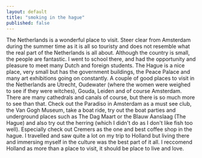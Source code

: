 ```yaml
---
layout: default
title: "smoking in the hague"
published: false
---
```


The Netherlands is a wonderful place to visit. Steer clear 
from Amsterdam during the summer time as it is all so 
touristy and does not resemble what the real part of the 
Netherlands is all about. Although the country is small, 
the people are fantastic. I went to school there, and had 
the opportunity and pleasure to meet many Dutch and foreign 
students. The Hague is a nice place, very small but has the 
government buildings, the Peace Palace and many art 
exhibitions going on constantly. 
A couple of good places to visit in the Netherlands are 
Utrecht, Oudewater (where the women were weighed to see if 
they were witches), Gouda, Leiden and of course Amsterdam. 
There are many cathedrals and canals of course, but there 
is so much more to see than that. Check out the Paradiso in 
Amsterdam as a must see club, the Van Gogh Museum, take a 
boat ride, try out the boat parties and underground places 
such as The Dag Maart or the Blauw Aanslaag (The Hague) and 
also try out the herring (which I didn't do as I don't like 
fish too well). Especially check out Cremers as the one and 
best coffee shop in the hague. 
I travelled and saw quite a lot on my trip to Holland but 
living there and immersing myself in the culture was the 
best part of it all. I reccomend Holland as more than a 
place to visit, it should be place to live and love.
